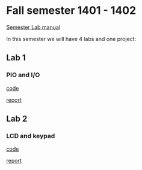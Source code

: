 # Fall semester 1401 - 1402

[Semester Lab manual](LAB-manual.pdf)

In this semester we will have 4 labs and one project:

## Lab 1

### PIO and I/O

[code](./LAB%201/ard_code.ino)
<br/>

[report](./LAB%201/report.pdf)

## Lab 2

### LCD and keypad

[code](./LAB%202/calculator_1.ino)
<br/>

[report](./LAB%202/report.pdf)
